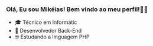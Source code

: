 ### Olá, Eu sou Mikéias! Bem vindo ao meu perfil!👏😉


-  🎓 Técnico em Informátic
- 🌱 Desenvolvedor Back-End
- 🤓 Estudando a linguagem PHP


